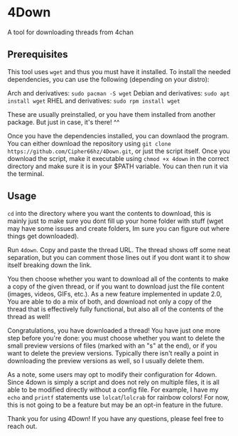 # 4Down
A tool for downloading threads from 4chan

## Prerequisites

This tool uses `wget` and thus you must have it installed.
To install the needed dependencies, you can use the following (depending on your distro):

Arch and derivatives: `sudo pacman -S wget`
Debian and derivatives: `sudo apt install wget`
RHEL and derivatives: `sudo rpm install wget`

These are usually preinstalled, or you have them installed from another package. But just in case, it's there! ^^

Once you have the dependencies installed, you can downlaod the program. You can either download the repository using `git clone https://github.com/Cipher66hz/4Down.git`, or just the script itself. Once you download the script, make it executable using ```chmod +x 4down``` in the correct directory and make sure it is in your $PATH variable. You can then run it via the terminal.

## Usage

`cd` into the directory where you want the contents to download, this is mainly just to make sure you dont fill up your home folder with stuff (wget may have some issues and create folders, Im sure you can figure out where things get downloaded).

Run `4down`.
Copy and paste the thread URL.
The thread shows off some neat separation, but you can comment those lines out if you dont want it to show itself breaking down the link.

You then choose whether you want to download all of the contents to make a copy of the given thread, or if you want to download just the file content (images, videos, GIFs, etc.). As a new feature implemented in update 2.0, You are able to do a mix of both, and download not only a copy of the thread that is effectively fully functional, but also all of the contents of the thread as well!

Congratulations, you have downloaded a thread! You have just one more step before you're done: you must choose whether you want to delete the small preview versions of files (marked with an "s" at the end), or if you want to delete the preview versions. Typically there isn't really a point in downloading the preview versions as well, so I usually delete them.

As a note, some users may opt to modify their configuration for 4down. Since 4down is simply a script and does not rely on multiple files, it is all able to be modified directly without a config file. For example, I have my `echo` and `printf` statements use `lolcat`/`lolcrab` for rainbow colors! For now, this is not going to be a feature but may be an opt-in feature in the future.

Thank you for using 4Down! If you have any questions, please feel free to reach out.